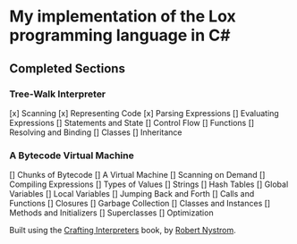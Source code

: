 ﻿# My implementation of the Lox programming language in C#

## Completed Sections

### Tree-Walk Interpreter
[x] Scanning
[x] Representing Code
[x] Parsing Expressions
[] Evaluating Expressions
[] Statements and State
[] Control Flow
[] Functions
[] Resolving and Binding
[] Classes
[] Inheritance 

### A Bytecode Virtual Machine
[] Chunks of Bytecode
[] A Virtual Machine
[] Scanning on Demand
[] Compiling Expressions
[] Types of Values
[] Strings
[] Hash Tables
[] Global Variables
[] Local Variables
[] Jumping Back and Forth
[] Calls and Functions
[] Closures
[] Garbage Collection
[] Classes and Instances
[] Methods and Initializers
[] Superclasses
[] Optimization


Built using the [Crafting Interpreters](https://craftinginterpreters.com/) book, by [Robert Nystrom](https://twitter.com/intent/user?screen_name=munificentbob).
